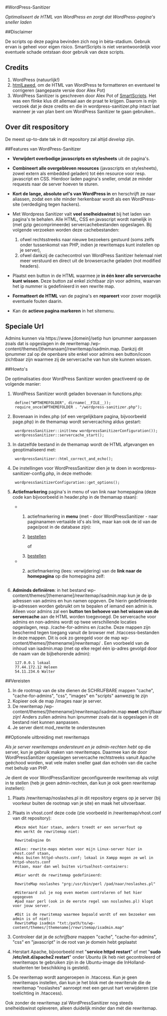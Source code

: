 #WordPress-Sanitizer

*Optimaliseert de HTML van WordPress en zorgt dat WordPress-pagina's sneller laden*

##Disclaimer

De scripts op deze pagina bevinden zich nog in bèta-stadium. Gebruik ervan is geheel voor eigen risico. SmartScripts is niet verantwoordelijk voor eventuele schade ontstaan door gebruik van deze scripts.

## Credits ##

1. WordPress (natuurlijk!)
2. [htmlLawed](http://www.bioinformatics.org/phplabware/internal_utilities/htmLawed/beta/), om de HTML van WordPress te formatteren en eventueel te corrigeren (aangepaste versie door Alex Pot)
3. WordPress Sanitizer is geschreven door Alex Pot of [SmartScripts](www.smartscripts.nl). Het was een flinke klus dit allemaal aan de praat te krijgen. Daarom is mijn verzoek dat je deze credits en die in wordpress-sanitizer.php intact laat wanneer je van plan bent om WordPress Sanitizer te gaan gebruiken..

## Over dit respository ##

De meest up-to-date tak in dit repository zal altijd *develop* zijn.

##Features van WordPress-Sanitizer

 * **Verwijdert overbodige javascripts en stylesheets** uit de pagina's.
 * **Combineert alle overgebleven resources** (javascripts en stylesheets), zowel extern als embedded geladen) tot één resource voor resp. javascript en CSS. Hierdoor laden pagina's sneller, omdat ze minder requests naar de server hoeven te sturen.
 * **Kort de lange, absolute url's van WordPress in** en herschrijft ze naar aliassen, zodat een site minder herkenbaar wordt als een WordPress-site (verdediging tegen hackers).
 * Met Wordpress Sanitizer valt **veel snelheidswinst** bij het laden van pagina's te behalen. Alle HTML, CSS en javascript wordt namelijk in (met gzip gecomprimeerde) servercachebestanden opgeslagen. Bij volgende verzoeken worden deze cachebestanden:

	1. ofwel rechtsstreeks naar nieuwe bezoekers gestuurd (soms zelfs onder tussenkomst van PHP, indien je rewritemaps kunt instellen op je server),
	2. ofwel dankzij de cachecontrol van WordPress Sanitizer helemaal niet meer verstuurd en direct uit de browsercache geladen (not modified headers).

* Plaatst een button in de HTML waarmee je **in één keer alle servercache kunt wissen**. Deze button zal enkel zichtbaar zijn voor admins, waarvan het ip nummer is gedefinieerd in een rewrite map.
 * **Formatteert de HTML** van de pagina's en **repareert** voor zover mogelijk eventuele fouten daarin.
 * Kan de **actieve pagina markeren** in het sitemenu.


## Speciale Url ##

Admins kunnen via https://www.[domein]/setip hun ipnummer aanpassen zoals dat is opgeslagen in de rewritemap /wp-content/themes/[themanaam]/rewritemap/isadmin.map. Dankzij dit ipnummer zal op de openbare site enkel voor admins een button/icoon zichtbaar zijn waarmee zij de servercache van hun site kunnen wissen.

##Howto's

De optimalisaties door WordPress Sanitizer worden geactiveerd op de volgende manier:

1. WordPress Sanitizer wordt geladen bovenaan in functions.php:

		define("WPTHEMEFOLDER", dirname(__FILE__));
		require_once(WPTHEMEFOLDER . "/wordpress-sanitizer.php");


2. Bovenaan in index.php (of een vergelijkbare pagina, bijvoorbeeld page.php) in de themamap wordt servercaching aldus gestart:

        wordpressSanitizer::init(new wordpressSanitizerConfiguration());
        wordpressSanitizer::servercache_start();


3. In datzelfde bestand in de themamap wordt de HTML afgevangen en geoptimaliseerd met:

		wordpressSanitizer::html_correct_and_echo();

4. De instellingen voor WordPressSanitizer dien je te doen in wordpress-sanitizer-config.php, in deze methode:

		wordpressSanitizerConfiguration::get_options();

5. **Actiefmarkering** pagina's in menu of van link naar homepagina (deze code kan bijvoorbeeld in header.php in de themamap staan):


	 * 1) actiefmarkering in **menu** (met - door WordPressSanitizer - naar paginanamen vertaalde id's als link, maar kan ook de id van de page/post in de database zijn):


    		<?php ob_start(); ?>

    		<li><a href="bestellen">bestellen</a></li>

    		of

    		<li><a href="326">bestellen</a></li>

    		<?php wordpressSanitizer::active_page_mark(ob_get_clean());
			?>

	* 2) actiefmarkering (lees: verwijdering) van de **link naar de homepagina** op die homepagina zelf:

			<?php
			require_once("wordpress-sanitizer.php");
			ob_start();
			?>

			<a href="45"><img src="/wp-content/themes/themefolder/images/banner-theme.gif" alt=""></a>

			<?php
			//argument true betekent: dit "menu" heeft geen list-items:
			wordpressSanitizer::active_page_mark(ob_get_clean(), true);
			?>
6. **Adminds definiëren**: in het bestand wp-content/themes/[themename]/rewritemap/isadmin.map kun je de ip adressen van admins en hun namen opgeven. De hierin gedefinieerde ip-adressen worden gebruikt om te bepalen of iemand een admin is. Alleen voor admins zal een **button ten behoeve van het wissen van de servercache** aan de HTML worden toegevoegd. De servercache voor admins en non-admins wordt op twee verschillende locaties opgeslagen, resp. /cache-for-admins en /cache. Deze mappen zijn beschermd tegen toegang vanuit de browser met .htaccess-bestanden in deze mappen. Dit is ook zo geregeld voor de map wp-content/themes/[themename]/rewritemap/ . Een voorbeeld van de inhoud van isadmin.map (met op elke regel één ip-adres gevolgd door de naam van de bijbehorende admin):

		127.0.0.1 lokaal
		77.44.172.12 Heleen
		54.11.234.6 Walter

##Vereisten

1. In de rootmap van de site dienen de SCHRIJFBARE mappen "cache", "cache-for-admins", "css", "images" en "scripts" aanwezig te zijn
2. Kopieer ook de map /images naar je server.
3. De rewritemap /wp-content/themes/[themename]/rewritemap/isadmin.map **moet** schrijfbaar zijn! Anders zullen admins hun ipnummer zoals dat is opgeslagen in dit bestand niet kunnen aanpassen.
3. Je server dient mod_rewrite te ondersteunen

##Optionele uitbreiding met rewritemaps

*Als je server rewritemaps ondersteunt en je admin-rechten hebt* op die server, kun je gebruik maken van rewritemaps. Daarmee kan de door WordPressSanitizer opgeslagen servercache rechtstreeks vanuit Apache geëchood worden, wat vele malen sneller gaat dan echoën van die cache met behulp van PHP.

Je dient de voor WordPressSanitizer geconfigureerde rewritemap als volgt in te stellen (heb je geen admin-rechten, dan kun je ook geen rewritemap instellen):

1. Plaats /rewritemap/noslashes.pl in dit repository ergens op je server (bij voorkeur buiten de rootmap van je site) en maak het uitvoerbaar.
2. Plaats in vhost.conf deze code (zie voorbeeld in /rewritemap/vhost.conf van dit repository):

		#Deze móet hier staan, anders treedt er een serverfout op
		#en werkt de rewritemap niet:

		RewriteEngine On

		#Alex: rewrite-maps móeten voor mijn Linux-server hier in vhost.conf staan,
		#dus buiten httpd-vhosts.conf; lokaal in Xampp mogen ze wel in httpd-vhosts.conf
		#staan, maar dan wel buiten virtualhost-containers:

		#Hier wordt de rewritemap gedefinieerd:

		RewriteMap noslashes "prg:/usr/bin/perl /pad/naar/noslashes.pl"

		#Uiteraard zul je nog even moeten controleren of het hier opgegeven
		#pad naar perl (ook in de eerste regel van noslashes.pl) klopt voor jouw server.

		#Dit is de rewritemap waarmee bepaald wordt of een bezoeker een admin is of niet:
		RewriteMap isadmin "txt:/path/to/wp-content/themes/[themename]/rewritemap/isadmin.map"

3. Controleer dat je de *schrijfbare* mappen "cache", "cache-for-admins", "css" en "javascript" in de root van je domein hebt geplaatst

4. Herstart Apache, bijvoorbeeld met "**service httpd restart**" of met "**sudo /etc/init.d/apache2 restart**" onder Ubuntu (ik heb niet gecontroleerd of rewritemaps te gebruiken zijn in de Ubuntu-image die InHolland-studenten ter beschikking is gesteld).
5. De rewritemap wordt aangeroepen in .htaccess. Kun je geen rewritemaps instellen, dan kun je het blok met de rewriterule die de rewritemap "noslashes" aanroept met een gerust hart verwijderen (zie toelichting in .htaccess).

Ook zonder de rewritemap zal WordPressSanitizer nog steeds snelheidswinst opleveren, alleen duidelijk minder dan mét die rewritemap.
